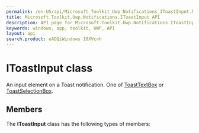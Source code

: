 ```yaml
---
permalink: /en-US/api/Microsoft_Toolkit_Uwp_Notifications_IToastInput.htm
title: Microsoft.Toolkit.Uwp.Notifications.IToastInput API 
description: API page for Microsoft.Toolkit.Uwp.Notifications.IToastInput
keywords: windows, app, toolkit, UWP, API
layout: api
search.product: eADQiWindows 10XVcnh
---
```



# IToastInput class

An input element on a Toast notification. One of [ToastTextBox](Microsoft_Toolkit_Uwp_Notifications_ToastTextBox.htm) or [ToastSelectionBox](Microsoft_Toolkit_Uwp_Notifications_ToastSelectionBox.htm).

## Members

The **IToastInput** class has the following types of members:
